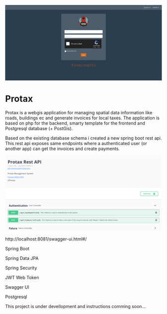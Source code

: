 
![alt text](https://github.com/fatjon1/protax/blob/master/Screenshot%202022-10-10%20at%2021-43-42%20Login.png)
# Protax

Protax is a webgis application for managing spatial data information like roads, buildings ec and generate invoices for local taxes.
The application is based on php for the backend, smarty template for the frontend and Postgresql database (+ PostGis).

Based on the existing database schema i created a new spring boot rest api.
This rest api exposes same endpoints where a authenticated user (or another app) can get the invoices and create payments.

![alt text](https://github.com/fatjon1/protax/blob/master/Screenshot%202022-10-10%20at%2020-50-00%20Swagger%20UI.png)

http://localhost:8081/swagger-ui.html#/

Spring Boot

Spring Data JPA

Spring Security

JWT Web Token

Swagger UI

Postgresql

This project is under devellopment and instructions comming soon...




